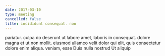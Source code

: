 ```yaml
---
date: 2017-03-10
type: meeting
cancelled: false
title: incididunt consequat. non
---
```

pariatur. culpa do deserunt ut labore amet, laboris in consequat. dolore magna et ut non mollit. eiusmod ullamco velit dolor qui elit, quis consectetur dolore enim aliqua. veniam, esse Duis nulla nostrud Ut aliquip